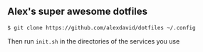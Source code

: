 Alex's super awesome dotfiles
---------------------------------------------

```sh
$ git clone https://github.com/alexdavid/dotfiles ~/.config
```

Then run `init.sh` in the directories of the services you use
